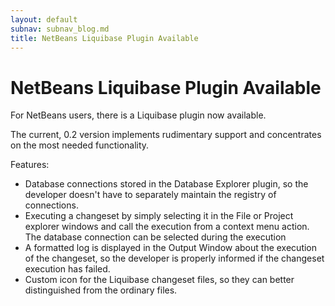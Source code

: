 ```yaml
---
layout: default
subnav: subnav_blog.md
title: NetBeans Liquibase Plugin Available
---
```

# NetBeans Liquibase Plugin Available

For NetBeans users, there is a Liquibase plugin now available.


The current, 0.2 version implements rudimentary support and concentrates on the most needed functionality.


Features:


- Database connections stored in the Database Explorer plugin, so the developer doesn't have to separately maintain the registry of connections.
- Executing a changeset by simply selecting it in the File or Project explorer windows and call the execution from a context menu action. The database connection can be selected during the execution
- A formatted log is displayed in the Output Window about the execution of the changeset, so the developer is properly informed if the changeset execution has failed.
- Custom icon for the Liquibase changeset files, so they can better distinguished from the ordinary files.


